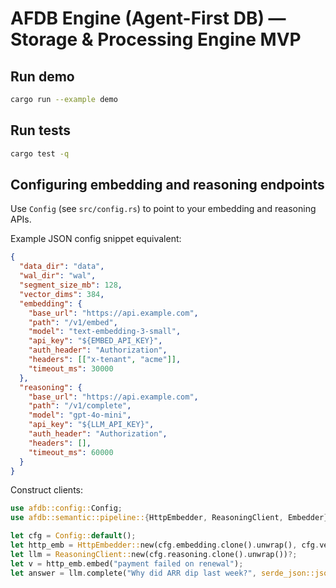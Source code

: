 
# AFDB Engine (Agent-First DB) — Storage & Processing Engine MVP

## Run demo
```bash
cargo run --example demo
```

## Run tests
```bash
cargo test -q
```

## Configuring embedding and reasoning endpoints

Use `Config` (see `src/config.rs`) to point to your embedding and reasoning APIs.

Example JSON config snippet equivalent:

```json
{
  "data_dir": "data",
  "wal_dir": "wal",
  "segment_size_mb": 128,
  "vector_dims": 384,
  "embedding": {
    "base_url": "https://api.example.com",
    "path": "/v1/embed",
    "model": "text-embedding-3-small",
    "api_key": "${EMBED_API_KEY}",
    "auth_header": "Authorization",
    "headers": [["x-tenant", "acme"]],
    "timeout_ms": 30000
  },
  "reasoning": {
    "base_url": "https://api.example.com",
    "path": "/v1/complete",
    "model": "gpt-4o-mini",
    "api_key": "${LLM_API_KEY}",
    "auth_header": "Authorization",
    "headers": [],
    "timeout_ms": 60000
  }
}
```

Construct clients:

```rust
use afdb::config::Config;
use afdb::semantic::pipeline::{HttpEmbedder, ReasoningClient, Embedder};

let cfg = Config::default();
let http_emb = HttpEmbedder::new(cfg.embedding.clone().unwrap(), cfg.vector_dims)?;
let llm = ReasoningClient::new(cfg.reasoning.clone().unwrap())?;
let v = http_emb.embed("payment failed on renewal");
let answer = llm.complete("Why did ARR dip last week?", serde_json::json!({"week": "2025-W27"}))?;
```
